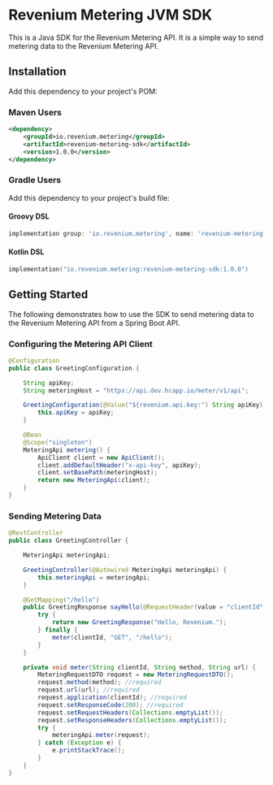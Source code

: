 # Revenium Metering JVM SDK 

This is a Java SDK for the Revenium Metering API. It is a simple way to send metering data to the Revenium Metering API.

## Installation

Add this dependency to your project's POM:

### Maven Users

```xml
<dependency>
    <groupId>io.revenium.metering</groupId>
    <artifactId>revenium-metering-sdk</artifactId>
    <version>1.0.0</version>
</dependency>
```

### Gradle Users

Add this dependency to your project's build file:

#### Groovy DSL
```groovy
implementation group: 'io.revenium.metering', name: 'revenium-metering-sdk', version: '1.0.0'
```
#### Kotlin DSL
```kotlin
implementation("io.revenium.metering:revenium-metering-sdk:1.0.0")
```

## Getting Started

The following demonstrates how to use the SDK to send metering data to the Revenium Metering API from a Spring Boot API.

### Configuring the Metering API Client
```java
@Configuration
public class GreetingConfiguration {

    String apiKey;
    String meteringHost = "https://api.dev.hcapp.io/meter/v1/api";

    GreetingConfiguration(@Value("${revenium.api.key:") String apiKey) {
        this.apiKey = apiKey;
    }

    @Bean
    @Scope("singleton")
    MeteringApi metering() {
        ApiClient client = new ApiClient();
        client.addDefaultHeader("x-api-key", apiKey);
        client.setBasePath(meteringHost);
        return new MeteringApi(client);
    }
}
```

### Sending Metering Data
```java
@RestController
public class GreetingController {

    MeteringApi meteringApi;

    GreetingController(@Autowired MeteringApi meteringApi) {
        this.meteringApi = meteringApi;
    }

    @GetMapping("/hello")
    public GreetingResponse sayHello(@RequestHeader(value = "clientId") String clientId) {
        try {
            return new GreetingResponse("Hello, Revenium.");
        } finally {
            meter(clientId, "GET", "/hello");
        }
    }

    private void meter(String clientId, String method, String url) {
        MeteringRequestDTO request = new MeteringRequestDTO();
        request.method(method); //required
        request.url(url); //required
        request.application(clientId); //required
        request.setResponseCode(200); //required
        request.setRequestHeaders(Collections.emptyList());
        request.setResponseHeaders(Collections.emptyList());
        try {
            meteringApi.meter(request);
        } catch (Exception e) {
            e.printStackTrace();
        }
    }
}
```
